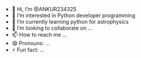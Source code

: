 - 👋 Hi, I’m @ANKUR234325
- 👀 I’m interested in Python developer programming 
- 🌱 I’m currently learning python for astrophysics 
- 💞️ I’m looking to collaborate on ...
- 📫 How to reach me ...
- 😄 Pronouns: ...
- ⚡ Fun fact: ...

<!---
ANKUR234325/ANKUR234325 is a ✨ special ✨ repository because its `README.md` (this file) appears on your GitHub profile.
You can click the Preview link to take a look at your changes.
--->
